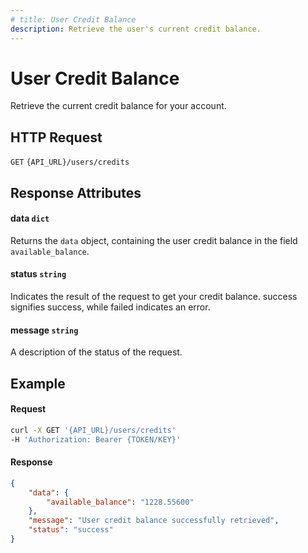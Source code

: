 ```yaml
---
# title: User Credit Balance
description: Retrieve the user's current credit balance.
---
```


# User Credit Balance

Retrieve the current credit balance for your account. 

## HTTP Request

`GET` `{API_URL}/users/credits`

## Response Attributes

#### data `dict`

Returns the `data` object, containing the user credit balance in the field `available_balance`.

#### status `string`

Indicates the result of the request to get your credit balance. success signifies success, while failed indicates an error.

#### message `string`

A description of the status of the request.

## Example

#### Request

```bash
curl -X GET '{API_URL}/users/credits'
-H 'Authorization: Bearer {TOKEN/KEY}'
```

#### Response

```json
{
    "data": {
        "available_balance": "1228.55600"
    },
    "message": "User credit balance successfully retrieved",
    "status": "success"
}
```


